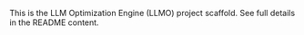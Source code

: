 This is the LLM Optimization Engine (LLMO) project scaffold. See full details in the README content.